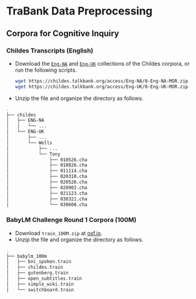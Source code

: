 # TraBank Data Preprocessing

## Corpora for Cognitive Inquiry

### Childes Transcripts (English)
- Download the [`Eng-NA`](https://childes.talkbank.org/access/Eng-UK/0-Eng-NA-MOR.zip) and [`Eng-UK`](https://childes.talkbank.org/access/Eng-UK/0-Eng-UK-MOR.zip) collections of the Childes corpora, or run the following scripts.
    ```bash
    wget https://childes.talkbank.org/access/Eng-NA/0-Eng-NA-MOR.zip
    wget https://childes.talkbank.org/access/Eng-UK/0-Eng-UK-MOR.zip
    ```
- Unzip the file and organize the directory as follows.

```bash
.
├── childes
│   ├── ENG-NA
│   │   └── ...
│   └── ENG-UK
│       ├── ...
│       └── Wells
│           ├── ...
│           └── Tony
│               ├── 010526.cha
│               ├── 010826.cha
│               ├── 011114.cha
│               ├── 020310.cha
│               ├── 020526.cha
│               ├── 020902.cha
│               ├── 021123.cha
│               ├── 030321.cha
│               └── 030608.cha
```

### BabyLM Challenge Round 1 Corpora (100M)
- Download `train_100M.zip` at [osf.io](https://osf.io/download/rduj2/).
- Unzip the file and organize the directory as follows.

```bash
.
├── babylm_100m
│   ├── bnc_spoken.train
│   ├── childes.train
│   ├── gutenberg.train
│   ├── open_subtitles.train
│   ├── simple_wiki.train
│   └── switchboard.train
```
